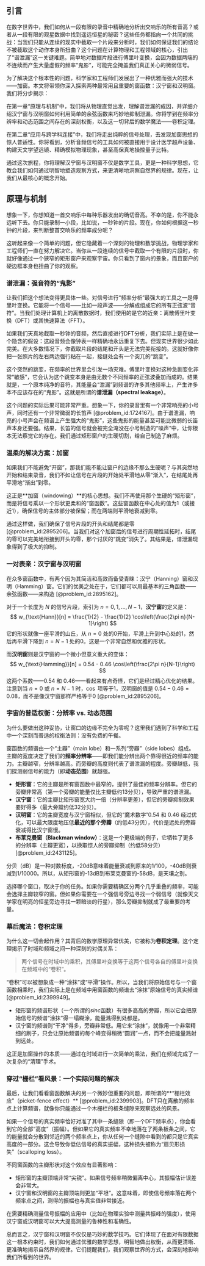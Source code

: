 ## 引言
在数字世界中，我们如何从一段有限的录音中精确地分析出交响乐的所有音高？或者从一段有限的观星数据中找到遥远恒星的秘密？这些任务都指向一个共同的挑战：当我们只能从连续的现实中截取一个片段来分析时，我们如何保证我们的结论不被截取这个动作本身所扭曲？这个问题在计算物理和工程领域的核心，引出了“谱泄漏”这一关键难题。简单地对数据片段进行傅里叶变换，会因为数据两端的不连续而产生大量虚假的频率“鬼影”，可能完全掩盖我们真正关心的微弱信号。

为了解决这个根本性的问题，科学家和工程师们发展出了一种优雅而强大的技术——加窗。本文将带领你深入探索两种最常用且重要的窗函数：汉宁窗和汉明窗。我们将分步揭示：

在第一章“原理与机制”中，我们将从物理直觉出发，理解谱泄漏的成因，并详细介绍汉宁窗与汉明窗如何利用简单的余弦函数来巧妙地抑制泄漏。你将学到在频率分辨率和动态范围之间存在的深刻权衡，以及这一切背后的数学魔法——卷积定理。

在第二章“应用与跨学科连接”中，我们将走出纯粹的信号处理，去发现加窗思想的惊人普适性。你将看到，分析音频信号的工具如何被直接用于设计医学超声设备、构建天文学望远镜、精确模拟物理现象，甚至高保真地操控量子比特。

通过这次旅程，你将理解汉宁窗与汉明窗不仅是数学工具，更是一种科学思想，它教会我们如何通过明智地塑造观察方式，来更清晰地洞察自然界的规律。现在，让我们从最核心的概念开始。

## 原理与机制

想象一下，你想知道一首交响乐中每种乐器发出的确切音高。不幸的是，你不能永远听下去。你只能录制一小段，比如说，一秒钟的片段。现在，你如何根据这一秒钟的片段，来判断整首交响乐的频率成分呢？

这听起来像一个简单的问题，但它隐藏着一个深刻的物理和数学挑战，物理学家和工程师们一直在努力解决它。当你从一段连续的信号中截取一个有限的片段时，你就好像通过一个狭窄的矩形窗户来观察宇宙。你只看到了窗内的景象，而且窗户的硬边框本身也扭曲了你的观察。

### 谱泄漏：强音符的“鬼影”

让我们把这个想法变得更具体一些。对信号进行“频率分析”最强大的工具之一是傅里叶变换。它能将一个信号——比如一段声波——分解成组成它的所有正弦波“音符”。当我们处理计算机上的离散数据时，我们使用的是它的近亲：离散傅里叶变换（DFT）或其快速算法（FFT）。

如果我们天真地截取一秒钟的音频，然后直接进行DFT分析，我们实际上是在做一个隐含的假设：这段音频会像钟表一样精确地永远重复下去。但现实世界很少如此完美。在大多数情况下，你截取片段的结尾和开头是无法完美衔接的。这就好像你把一张照片的左右两边强行粘在一起，接缝处会有一个突兀的“跳变”。

这个突然的跳变，在频率的世界里会引发一场灾难。傅里叶变换对这种急剧变化非常“敏感”，它会认为这个跳变本身是由无数个不同频率的正弦波叠加而成的。结果就是，一个原本纯净的音符，其能量会“泄漏”到频谱的许多其他频率上，产生许多本不应该存在的“鬼影”。这就是所谓的**谱泄漏（spectral leakage）**。

这个问题的实际后果可能非常严重。想象一下，你的录音里有一个非常响亮的小号声，同时还有一个非常微弱的长笛声 [@problem_id:1724167]。由于谱泄漏，响亮的小号声会在频谱上产生强大的“鬼影”，这些鬼影的能量甚至可能比微弱的长笛声本身还要强。结果，长笛的信号就会被完全淹没在小号制造的“噪声”中，让你根本无法察觉它的存在。我们通过矩形窗户的生硬切割，给自己制造了麻烦。

### 温柔的解决方案：加窗

如果我们不能避免“开窗”，那我们能不能让窗户的边缘不那么生硬呢？与其突然地开始和结束录音，我们不如让信号在片段的开始处平滑地从零“渐入”，在结尾处再平滑地“渐出”到零。

这正是**加窗（windowing）**的核心思想。我们不再使用那个生硬的“矩形窗”，而是将信号乘以一个形状更柔和的“窗函数”。这些窗函数在中心处的值为1（或接近1），确保信号的主体部分被保留；而在两端则平滑地衰减到零。

通过这样做，我们确保了信号片段的开头和结尾都是零 [@problem_id:2895206]。当我们对这个加窗后的信号进行周期性延拓时，结尾的零可以完美地衔接到开头的零，那个讨厌的“跳变”消失了。其结果是，谱泄漏现象得到了极大的抑制。

### 一对表亲：汉宁窗与汉明窗

在众多窗函数中，有两个因为其简洁和高效而备受青睐：汉宁（Hanning）窗和汉明（Hamming）窗。它们的优美之处在于，它们都可以用最基本的三角函数——余弦函数——来构造 [@problem_id:2895162]。

对于一个长度为 $N$ 的信号片段，索引为 $n = 0, 1, \dots, N-1$，**汉宁窗**的定义是：
$$
w_{\text{Hann}}[n] = \frac{1}{2} - \frac{1}{2} \cos\left(\frac{2\pi n}{N-1}\right)
$$
它的形状就像一座平滑的山丘，从 $n=0$ 处的0开始，平滑上升到中心处的1，然后再平滑下降到 $n=N-1$ 处的0。这是一个非常自然和优雅的形状。

而**汉明窗**则是汉宁窗的一个微小但意义重大的变体：
$$
w_{\text{Hamming}}[n] = 0.54 - 0.46 \cos\left(\frac{2\pi n}{N-1}\right)
$$
这两个系数——$0.54$ 和 $0.46$——看起来有点奇怪，它们是经过精心优化的结果。注意到当 $n=0$ 或 $n=N-1$ 时，$\cos$ 项等于1，汉明窗的值是 $0.54 - 0.46 = 0.08$，而不是像汉宁窗那样严格等于0 [@problem_id:2895206]。

### 宇宙的普适权衡：分辨率 vs. 动态范围

为什么要做出这种妥协，让窗口的边缘不完全为零呢？这里我们遇到了科学和工程中一个深刻而普适的权衡法则：没有免费的午餐。

窗函数的频谱由一个“主瓣”（main lobe）和一系列“旁瓣”（side lobes）组成。主瓣的宽度决定了我们的**频率分辨率**——即我们能分辨出两个靠得很近的频率的能力。主瓣越窄，分辨率越高。而旁瓣的高度则代表了谱泄漏的程度。旁瓣越低，我们探测弱信号的能力（即**动态范围**）就越强。

- **矩形窗**：它的主瓣是所有窗函数中最窄的，提供了最佳的频率分辨率。但它的旁瓣非常高（第一个旁瓣的能量仅比主瓣低约13分贝），导致严重的谱泄漏。
- **汉宁窗**：它的主瓣比矩形窗宽大约一倍（分辨率更差），但它的旁瓣抑制效果要好得多（最大旁瓣约低32分贝）。
- **汉明窗**：它的主瓣宽度与汉宁窗相似，但它的“魔术数字”$0.54$ 和 $0.46$ 经过优化，可以最大限度地压低**最近的那个旁瓣**（约低43分贝），代价是远处的旁瓣衰减得比汉宁窗慢。
- **布莱克曼窗（Blackman window）**：这是一个更极端的例子，它牺牲了更多的分辨率（主瓣更宽），以换取惊人的旁瓣抑制（约低58分贝）[@problem_id:2431125]。

分贝（dB）是一种对数标度，-20dB意味着能量衰减到原来的1/100，-40dB则衰减到1/10000。所以，从矩形窗的-13dB到布莱克曼窗的-58dB，是天壤之别。

选择哪个窗口，取决于你的任务。如果你需要精确区分两个几乎重叠的频率，可能会选择主瓣较窄的窗。但如果你需要在一个强信号旁边寻找一个弱信号（就像天文学家在明亮的恒星旁边寻找一颗暗淡的行星），那么旁瓣抑制就成了最重要的考量。

### 幕后魔法：卷积定理

为什么这一切会起作用？其背后的数学原理异常优美，它被称为**卷积定理**。这个定理揭示了时域和频域之间一种深刻的对偶关系：

> 两个信号在时域中的乘积，其傅里叶变换等于这两个信号各自的傅里叶变换在频域中的“卷积”。

“卷积”可以被想象成一种“涂抹”或“平滑”操作。所以，当我们将原始信号与一个窗函数相乘时，我们实际上是在频域中用窗函数的频谱去“涂抹”原始信号的真实频谱 [@problem_id:2399949]。

- 矩形窗的频谱形状（一个所谓的$sinc$函数）有很多高高的旁瓣，所以它会把原始信号的频谱“涂抹”得一塌糊涂，能量溅得到处都是。
- 汉宁窗的频谱则“干净”得多，旁瓣非常低。用它来“涂抹”，就像用一个非常精细的刷子，只会让原始频谱的每个峰变得稍微“圆润”一点，而不会把能量溅射到远处。

这正是加窗操作的本质——通过在时域进行一次简单的乘法，我们在频域完成了一次复杂的“清理”手术。

### 穿过“栅栏”看风景：一个实际问题的解决

最后，让我们看看窗函数解决的另一个微妙但重要的问题，即所谓的**“栅栏效应”（picket-fence effect）** [@problem_id:2399903]。DFT只在离散的频率点上计算频谱，就像你只能通过一个木栅栏的板条缝隙来观察远处的风景。

如果一个信号的真实频率恰好对准了其中一条缝隙（即一个DFT频率点），你会看到它的全部“高度”（振幅）。但如果它的真实频率不幸地落在了两条板条之间，它的能量就会分散到邻近的两个频率点上，你从任何一个缝隙中看到的都只是它真实高度的一部分。这会导致你低估信号的真实振幅，这种损失被称为“扇贝形损失”（scalloping loss）。

不同窗函数的主瓣形状对这个效应有显著影响：
- 矩形窗的主瓣顶端非常“尖锐”。如果信号频率稍微偏离中心，其振幅估计误差会非常大。
- 汉宁窗和汉明窗的主瓣顶端则更加“平坦”。这意味着，即使信号频率落在两个频率点之间，测得的振幅也与真实值非常接近。

在需要精确测量信号振幅的应用中（比如在物理实验中测量共振峰的强度），使用汉宁窗或汉明窗可以大大提高测量的鲁棒性和准确性。

总而言之，汉宁窗和汉明窗不仅仅是巧妙的数学技巧。它们体现了在面对有限数据这一根本约束时，我们如何通过优雅的数学思想，明智地做出权衡，从而更清晰、更准确地揭示自然界的规律。它们提醒我们，我们观察世界的方式，会深刻地影响我们所看到的世界。